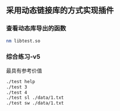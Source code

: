 ## 采用动态链接库的方式实现插件



### 查看动态库导出的函数

```bash
nm libtest.so
```



### 综合练习-v5

最具有参考价值

```bash
./test help
./test 3
./test 4
./test sl ./data/1.txt
./test sw ./data/1.txt
```